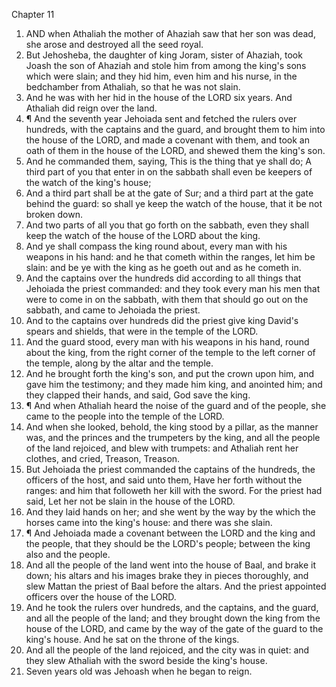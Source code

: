 

Chapter 11

1. AND when Athaliah the mother of Ahaziah saw that her son was dead, she arose and destroyed all the seed royal.
2. But Jehosheba, the daughter of king Joram, sister of Ahaziah, took Joash the son of Ahaziah and stole him from among the king's sons which were slain; and they hid him, even him and his nurse, in the bedchamber from Athaliah, so that he was not slain.
3. And he was with her hid in the house of the LORD six years.  And Athaliah did reign over the land.
4. ¶ And the seventh year Jehoiada sent and fetched the rulers over hundreds, with the captains and the guard, and brought them to him into the house of the LORD, and made a covenant with them, and took an oath of them in the house of the LORD, and shewed them the king's son.
5. And he commanded them, saying, This is the thing that ye shall do; A third part of you that enter in on the sabbath shall even be keepers of the watch of the king's house;
6. And a third part shall be at the gate of Sur; and a third part at the gate behind the guard: so shall ye keep the watch of the house, that it be not broken down.
7. And two parts of all you that go forth on the sabbath, even they shall keep the watch of the house of the LORD about the king.
8. And ye shall compass the king round about, every man with his weapons in his hand: and he that cometh within the ranges, let him be slain: and be ye with the king as he goeth out and as he cometh in.
9. And the captains over the hundreds did according to all things that Jehoiada the priest commanded: and they took every man his men that were to come in on the sabbath, with them that should go out on the sabbath, and came to Jehoiada the priest.
10. And to the captains over hundreds did the priest give king David's spears and shields, that were in the temple of the LORD.
11. And the guard stood, every man with his weapons in his hand, round about the king, from the right corner of the temple to the left corner of the temple, along by the altar and the temple.
12. And he brought forth the king's son, and put the crown upon him, and gave him the testimony; and they made him king, and anointed him; and they clapped their hands, and said, God save the king.
13. ¶ And when Athaliah heard the noise of the guard and of the people, she came to the people into the temple of the LORD.
14. And when she looked, behold, the king stood by a pillar, as the manner was, and the princes and the trumpeters by the king, and all the people of the land rejoiced, and blew with trumpets: and Athaliah rent her clothes, and cried, Treason, Treason.
15. But Jehoiada the priest commanded the captains of the hundreds, the officers of the host, and said unto them, Have her forth without the ranges: and him that followeth her kill with the sword.  For the priest had said, Let her not be slain in the house of the LORD.
16. And they laid hands on her; and she went by the way by the which the horses came into the king's house: and there was she slain.
17. ¶ And Jehoiada made a covenant between the LORD and the king and the people, that they should be the LORD's people; between the king also and the people.
18. And all the people of the land went into the house of Baal, and brake it down; his altars and his images brake they in pieces thoroughly, and slew Mattan the priest of Baal before the altars.  And the priest appointed officers over the house of the LORD.
19. And he took the rulers over hundreds, and the captains, and the guard, and all the people of the land; and they brought down the king from the house of the LORD, and came by the way of the gate of the guard to the king's house.  And he sat on the throne of the kings.
20. And all the people of the land rejoiced, and the city was in quiet: and they slew Athaliah with the sword beside the king's house.
21. Seven years old was Jehoash when he began to reign.
